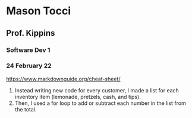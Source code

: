 # Mason Tocci
## Prof. Kippins
### Software Dev 1
### 24 February 22

https://www.markdownguide.org/cheat-sheet/

1. Instead writing new code for every customer, I made a list for each
   inventory item (lemonade, pretzels, cash, and tips). 
2. Then, I used a for loop to add or subtract each number in the list from the total.
